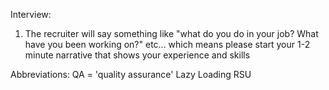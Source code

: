 Interview:
1. The recruiter will say something like "what do you do in your job?  What have you been working on?" etc... which means please start your 1-2 minute narrative that shows your experience and skills

Abbreviations:
QA = 'quality assurance'
Lazy Loading
RSU
